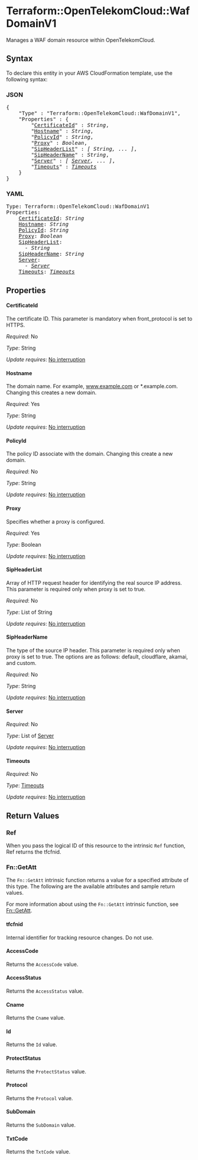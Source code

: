 # Terraform::OpenTelekomCloud::WafDomainV1

Manages a WAF domain resource within OpenTelekomCloud.

## Syntax

To declare this entity in your AWS CloudFormation template, use the following syntax:

### JSON

<pre>
{
    "Type" : "Terraform::OpenTelekomCloud::WafDomainV1",
    "Properties" : {
        "<a href="#certificateid" title="CertificateId">CertificateId</a>" : <i>String</i>,
        "<a href="#hostname" title="Hostname">Hostname</a>" : <i>String</i>,
        "<a href="#policyid" title="PolicyId">PolicyId</a>" : <i>String</i>,
        "<a href="#proxy" title="Proxy">Proxy</a>" : <i>Boolean</i>,
        "<a href="#sipheaderlist" title="SipHeaderList">SipHeaderList</a>" : <i>[ String, ... ]</i>,
        "<a href="#sipheadername" title="SipHeaderName">SipHeaderName</a>" : <i>String</i>,
        "<a href="#server" title="Server">Server</a>" : <i>[ <a href="server.md">Server</a>, ... ]</i>,
        "<a href="#timeouts" title="Timeouts">Timeouts</a>" : <i><a href="timeouts.md">Timeouts</a></i>
    }
}
</pre>

### YAML

<pre>
Type: Terraform::OpenTelekomCloud::WafDomainV1
Properties:
    <a href="#certificateid" title="CertificateId">CertificateId</a>: <i>String</i>
    <a href="#hostname" title="Hostname">Hostname</a>: <i>String</i>
    <a href="#policyid" title="PolicyId">PolicyId</a>: <i>String</i>
    <a href="#proxy" title="Proxy">Proxy</a>: <i>Boolean</i>
    <a href="#sipheaderlist" title="SipHeaderList">SipHeaderList</a>: <i>
      - String</i>
    <a href="#sipheadername" title="SipHeaderName">SipHeaderName</a>: <i>String</i>
    <a href="#server" title="Server">Server</a>: <i>
      - <a href="server.md">Server</a></i>
    <a href="#timeouts" title="Timeouts">Timeouts</a>: <i><a href="timeouts.md">Timeouts</a></i>
</pre>

## Properties

#### CertificateId

The certificate ID. This parameter is mandatory when front_protocol is set to HTTPS.

_Required_: No

_Type_: String

_Update requires_: [No interruption](https://docs.aws.amazon.com/AWSCloudFormation/latest/UserGuide/using-cfn-updating-stacks-update-behaviors.html#update-no-interrupt)

#### Hostname

The domain name. For example, www.example.com or *.example.com. Changing this creates a new domain.

_Required_: Yes

_Type_: String

_Update requires_: [No interruption](https://docs.aws.amazon.com/AWSCloudFormation/latest/UserGuide/using-cfn-updating-stacks-update-behaviors.html#update-no-interrupt)

#### PolicyId

The policy ID associate with the domain. Changing this create a new domain.

_Required_: No

_Type_: String

_Update requires_: [No interruption](https://docs.aws.amazon.com/AWSCloudFormation/latest/UserGuide/using-cfn-updating-stacks-update-behaviors.html#update-no-interrupt)

#### Proxy

Specifies whether a proxy is configured.

_Required_: Yes

_Type_: Boolean

_Update requires_: [No interruption](https://docs.aws.amazon.com/AWSCloudFormation/latest/UserGuide/using-cfn-updating-stacks-update-behaviors.html#update-no-interrupt)

#### SipHeaderList

Array of HTTP request header for identifying the real source IP address. This parameter is required only when proxy is set to true.

_Required_: No

_Type_: List of String

_Update requires_: [No interruption](https://docs.aws.amazon.com/AWSCloudFormation/latest/UserGuide/using-cfn-updating-stacks-update-behaviors.html#update-no-interrupt)

#### SipHeaderName

The type of the source IP header. This parameter is required only when proxy is set to true. The options are as follows: default, cloudflare, akamai, and custom.

_Required_: No

_Type_: String

_Update requires_: [No interruption](https://docs.aws.amazon.com/AWSCloudFormation/latest/UserGuide/using-cfn-updating-stacks-update-behaviors.html#update-no-interrupt)

#### Server

_Required_: No

_Type_: List of <a href="server.md">Server</a>

_Update requires_: [No interruption](https://docs.aws.amazon.com/AWSCloudFormation/latest/UserGuide/using-cfn-updating-stacks-update-behaviors.html#update-no-interrupt)

#### Timeouts

_Required_: No

_Type_: <a href="timeouts.md">Timeouts</a>

_Update requires_: [No interruption](https://docs.aws.amazon.com/AWSCloudFormation/latest/UserGuide/using-cfn-updating-stacks-update-behaviors.html#update-no-interrupt)

## Return Values

### Ref

When you pass the logical ID of this resource to the intrinsic `Ref` function, Ref returns the tfcfnid.

### Fn::GetAtt

The `Fn::GetAtt` intrinsic function returns a value for a specified attribute of this type. The following are the available attributes and sample return values.

For more information about using the `Fn::GetAtt` intrinsic function, see [Fn::GetAtt](https://docs.aws.amazon.com/AWSCloudFormation/latest/UserGuide/intrinsic-function-reference-getatt.html).

#### tfcfnid

Internal identifier for tracking resource changes. Do not use.

#### AccessCode

Returns the <code>AccessCode</code> value.

#### AccessStatus

Returns the <code>AccessStatus</code> value.

#### Cname

Returns the <code>Cname</code> value.

#### Id

Returns the <code>Id</code> value.

#### ProtectStatus

Returns the <code>ProtectStatus</code> value.

#### Protocol

Returns the <code>Protocol</code> value.

#### SubDomain

Returns the <code>SubDomain</code> value.

#### TxtCode

Returns the <code>TxtCode</code> value.

